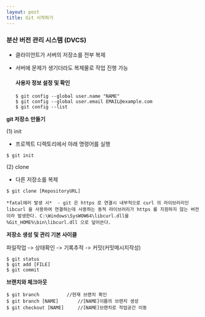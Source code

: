 ```yaml
---
layout: post
title: Git 시작하기
---
```


### 분산 버전 관리 시스템 (DVCS)

- 클라이언트가 서버의 저장소를 전부 복제

- 서버에 문제가 생기더라도 복제물로 작업 진행 가능

  #### 사용자 정보 설정 및 확인

  ```
  $ git config --global user.name "NAME"
  $ git config --global user.email EMAIL@example.com
  $ git config --list
  ```

**git 저장소 만들기**

(1) init

  - 프로젝트 디렉토리에서 아래 명령어를 실행

  ```
  $ git init
  ```

(2) clone

  - 다른 저장소를 복제
  ```
  $ git clone [RepositoryURL]
  ```

    *fatal에러 발생 시*  - git 은 https 로 연결시 내부적으로 curl 의 라이브러리인 libcurl 을 사용하여 연결하는데 사용하는 동적 라이브러리가 https 를 지원하지 않는 버전이라 발생한다. C:\Windows\SysWOW64\libcurl.dll을 %Git_HOME%\bin\libcurl.dll 으로 덮어쓴다.

**저장소 생성 및 관리 기본 사이클**

파일작업 -> 상태확인 -> 기록추적 -> 커밋(커밋메시지작성)

  ```
  $ git status
  $ git add [FILE]
  $ git commit
  ```

**브랜치와 체크아웃**

  ```
  $ git branch			//현재 브랜치 확인
  $ git branch [NAME]		//[NAME]이름의 브랜치 생성
  $ git checkout [NAME]		//[NAME]브랜치로 작업공간 이동
  ```
